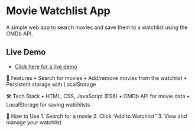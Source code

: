 # Movie Watchlist App

A simple web app to search movies and save them to a watchlist using the OMDb API.

## Live Demo
- [Click here for a live demo](https://cool-kashata-5bc7a8.netlify.app/)

🚀 Features
	•	Search for movies
	•	Add/remove movies from the watchlist
	•	Persistent storage with LocalStorage

🛠️ Tech Stack
	•	HTML, CSS, JavaScript (ES6)
	•	OMDb API for movie data
	•	LocalStorage for saving watchlists

📌 How to Use
	1.	Search for a movie
	2.	Click “Add to Watchlist”
	3.	View and manage your watchlist

